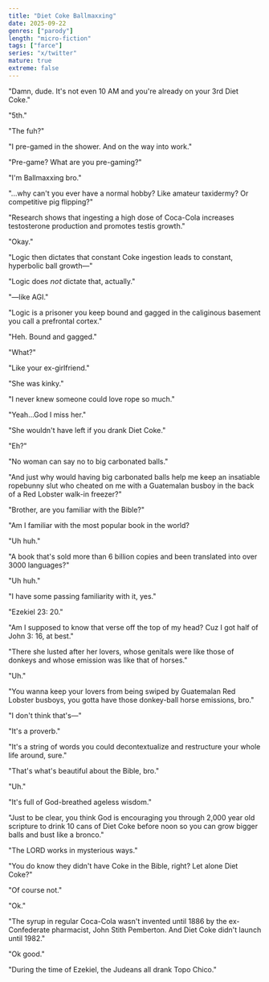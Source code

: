 ```yaml
---
title: "Diet Coke Ballmaxxing"
date: 2025-09-22
genres: ["parody"]
length: "micro-fiction"
tags: ["farce"]
series: "x/twitter"
mature: true
extreme: false
---
```

"Damn, dude. It's not even 10 AM and you're already on your 3rd Diet Coke."

"5th."

"The fuh?"

"I pre-gamed in the shower. And on the way into work."

"Pre-game? What are you pre-gaming?"

"I'm Ballmaxxing bro."

"...why can't you ever have a normal hobby? Like amateur taxidermy? Or competitive pig flipping?"

"Research shows that ingesting a high dose of Coca-Cola increases testosterone production and promotes testis growth."

"Okay."

"Logic then dictates that constant Coke ingestion leads to constant, hyperbolic ball growth—"

"Logic does 𝘯𝘰𝘵 dictate that, actually."

"—like AGI."

"Logic is a prisoner you keep bound and gagged in the caliginous basement you call a prefrontal cortex."

"Heh. Bound and gagged."

"What?"

"Like your ex-girlfriend."

"She was kinky."

"I never knew someone could love rope so much."

"Yeah...God I miss her."

"She wouldn't have left if you drank Diet Coke."

"Eh?"

"No woman can say no to big carbonated balls."

"And just why would having big carbonated balls help me keep an insatiable ropebunny slut who cheated on me with a Guatemalan busboy in the back of a Red Lobster walk-in freezer?"

"Brother, are you familiar with the Bible?"

"Am I familiar with the most popular book in the world?

"Uh huh."

"A book that's sold more than 6 billion copies and been translated into over 3000 languages?"

"Uh huh."

"I have some passing familiarity with it, yes."

"Ezekiel 23: 20."

"Am I supposed to know that verse off the top of my head? Cuz I got half of John 3: 16, at best."

"There she lusted after her lovers, whose genitals were like those of donkeys and whose emission was like that of horses."

"Uh."

"You wanna keep your lovers from being swiped by Guatemalan Red Lobster busboys, you gotta have those donkey-ball horse emissions, bro."

"I don't think that's—"

"It's a proverb."

"It's a string of words you could decontextualize and restructure your whole life around, sure."

"That's what's beautiful about the Bible, bro."

"Uh."

"It's full of God-breathed ageless wisdom."

"Just to be clear, you think God is encouraging you through 2,000 year old scripture to drink 10 cans of Diet Coke before noon so you can grow bigger balls and bust like a bronco."

"The LORD works in mysterious ways."

"You do know they didn't have Coke in the Bible, right? Let alone Diet Coke?"

"Of course not."

"Ok."

"The syrup in regular Coca-Cola wasn't invented until 1886 by the ex-Confederate pharmacist, John Stith Pemberton. And Diet Coke didn't launch until 1982."

"Ok good."

"During the time of Ezekiel, the Judeans all drank Topo Chico."
